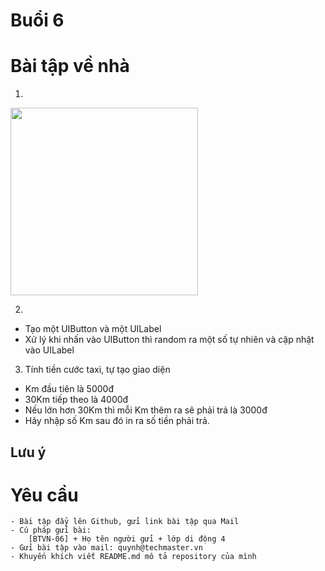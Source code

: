 
# Buổi 6

# Bài tập về nhà
1. 
<img src = "../img/bai1.jpg" width="300">

2. 
- Tạo một UIButton và một UILabel
- Xử lý khi nhấn vào UIButton thì random ra một số tự nhiên và cập nhật vào UILabel

3. Tính tiền cước taxi, tự tạo giao diện
- Km đầu tiên là 5000đ
- 30Km tiếp theo là 4000đ
- Nếu lớn hơn 30Km thì mỗi Km thêm ra sẽ phải trả là 3000đ
- Hãy nhập số Km sau đó in ra số tiền phải trả.
    
## Lưu ý


# Yêu cầu
    - Bài tập đẩy lên Github, gửi link bài tập qua Mail
    - Cú pháp gửi bài:
        [BTVN-06] + Họ tên người gửi + lớp di động 4
    - Gửi bài tập vào mail: quynh@techmaster.vn
    - Khuyến khích viết README.md mô tả repository của mình


